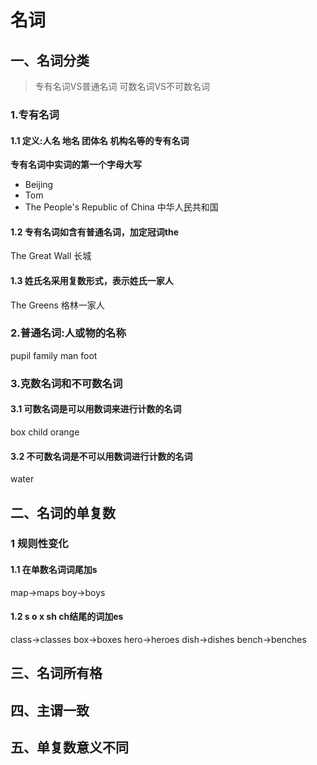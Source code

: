 # 名词
## 一、名词分类
> 专有名词VS普通名词
> 可数名词VS不可数名词
### 1.专有名词
#### 1.1 定义:人名 地名 团体名 机构名等的专有名词
**专有名词中实词的第一个字母大写**
- Beijing
- Tom
- The People's Republic of China 中华人民共和国
#### 1.2 专有名词如含有普通名词，加定冠词the
The Great Wall  长城
#### 1.3 姓氏名采用复数形式，表示姓氏一家人
The Greens 格林一家人
### 2.普通名词:人或物的名称
pupil  family man  foot
### 3.克数名词和不可数名词
#### 3.1 可数名词是可以用数词来进行计数的名词
box child orange
#### 3.2 不可数名词是不可以用数词进行计数的名词
water
## 二、名词的单复数
### 1 规则性变化
#### 1.1 在单数名词词尾加s
map->maps
boy->boys
#### 1.2 s o x sh ch结尾的词加es
class->classes
box->boxes
hero->heroes
dish->dishes
bench->benches
## 三、名词所有格
## 四、主谓一致
## 五、单复数意义不同